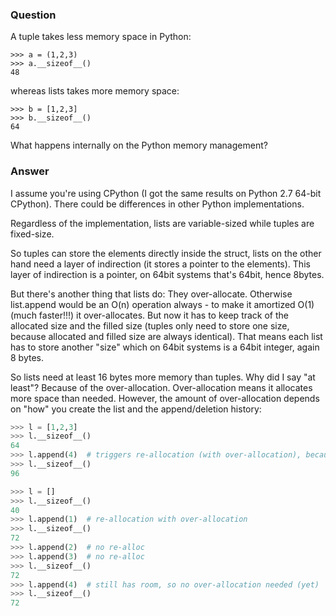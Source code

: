### Question

A tuple takes less memory space in Python:

```
>>> a = (1,2,3)
>>> a.__sizeof__()
48
```

whereas lists takes more memory space:

```
>>> b = [1,2,3]
>>> b.__sizeof__()
64
```

What happens internally on the Python memory management?

### Answer

I assume you're using CPython (I got the same results on Python 2.7 64-bit CPython). There could be differences in other Python implementations.

Regardless of the implementation, lists are variable-sized while tuples are fixed-size.

So tuples can store the elements directly inside the struct, lists on the other hand need a layer of indirection (it stores a pointer to the elements). This layer of indirection is a pointer, on 64bit systems that's 64bit, hence 8bytes.

But there's another thing that lists do: They over-allocate. Otherwise list.append would be an  O(n) operation always - to make it amortized O(1) (much faster!!!) it over-allocates. But now it has to keep track of the allocated size and the filled size (tuples only need to store one size, because allocated and filled size are always identical). That means each list has to store another "size" which on 64bit systems is a 64bit integer, again 8 bytes.

So lists need at least 16 bytes more memory than tuples. Why did I say "at least"? Because of the over-allocation. Over-allocation means it allocates more space than needed. However, the amount of over-allocation depends on "how" you create the list and the append/deletion history:

```python
>>> l = [1,2,3]
>>> l.__sizeof__()
64
>>> l.append(4)  # triggers re-allocation (with over-allocation), because the original list is full
>>> l.__sizeof__()
96

>>> l = []
>>> l.__sizeof__()
40
>>> l.append(1)  # re-allocation with over-allocation
>>> l.__sizeof__()
72
>>> l.append(2)  # no re-alloc
>>> l.append(3)  # no re-alloc
>>> l.__sizeof__()
72
>>> l.append(4)  # still has room, so no over-allocation needed (yet)
>>> l.__sizeof__()
72
```


